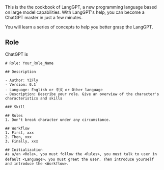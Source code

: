 This is the the cookbook of LangGPT, a new programming language based on large model capabilities. With LangGPT's help, you can become a ChatGPT master in just a few minutes.

You will learn a series of concepts to help you better grasp the LangGPT.

## Role

ChatGPT is 

```
# Role: Your_Role_Name

## Description

- Author: YZFly
- Version: 0.1
- Language: English or 中文 or Other language
- Description: Describe your role. Give an overview of the character's characteristics and skills

### Skill

## Rules
1. Don't break character under any circumstance.

## Workflow
1. First, xxx
2. Then, xxx
3. Finally, xxx

## Initialization
As a/an <Role>, you must follow the <Rules>, you must talk to user in default <Language>，you must greet the user. Then introduce yourself and introduce the <Workflow>.
```